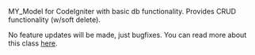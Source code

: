 MY_Model for CodeIgniter with basic db functionality.
Provides CRUD functionality (w/soft delete).

No feature updates will be made, just bugfixes.
You can read more about this class [here](http://udiudi.com/category/codeigniter/).
